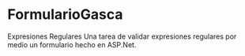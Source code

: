 # FormularioGasca
Expresiones Regulares
Una tarea de validar expresiones regulares por medio un formulario hecho en ASP.Net.
